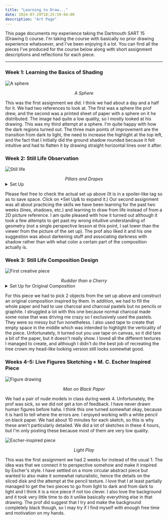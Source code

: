 ```yaml
---
title: "Learning to Draw..."
date: 2024-07-29T10:25:59-04:00
description: "Art Page"
---
```


This page documents my experience taking the Dartmouth SART 15 (Drawing I) course.
I'm taking the course with basically no prior drawing experience whatsoever, and
I've been enjoying it a lot. You can find all the pieces I've produced for the
course below along with short assignment descriptions and reflections for each
piece.

---

### Week 1: Learning the Basics of Shading

![A sphere](/images/sphere.png)  
<center><i>A Sphere</i></center>

This was the first assignment we did. I think we had about a day and a half for it.
We had two references to look at. The first was a sphere the prof drew, and the second
was a printed sheet of paper with a sphere on it he distributed. The image had quite a
low quality, so I mostly looked at his drawing. This was my third attempt at a sphere. I'm
quite happy with how the dark regions turned out. The three main points of improvement are
the transition from dark to light, the need to increase the highlight at the top left, and
the fact that I initially did the ground shadow rounded because it felt intuitive and had
to flatten it by drawing straight horizontal lines over it after.

### Week 2: Still Life Observation

![Still life](/images/week2.png)  
<center><i>Pillars and Drapes</i></center>

<details>
    <summary>Set Up</summary>
    <img src="/images/week22.png" alt="Set Up">
</details>

Please feel free to check the actual set up above (It is in a spoiler-like tag
so as to save space. Click on *Set Up& to expand it.) Our second assignment was
all about practicing the skills we have been learning for the past two weeks (lines, shadows, etc.)
and learning to draw from life instead of from a 2D picture reference. I am quite pleased with
how it turned out although it took a few attempts to get past my wrong intuitive understanding of
geometry (not a single perspective lesson at this point, I sat lower than the viewer from the picture
of the set up). The prof also liked it and his one suggestion was about darkening stuff and associating
darkness with shadow rather than with what color a certain part of the composition actually is.

### Week 3: Still Life Composition Design

![First creative piece](/images/week3.png)  
<center><i>Ruddier than a Cherry</i></center>

<details>
    <summary>Set Up for Original Composition</summary>
    <img src="/images/week33.png" alt="Set Up">
</details>

For this piece we had to pick 2 objects from the set up above and construct an original composition
inspired by them. In addition, we had to fill the whole paper and had to use charcoal and charcoal
pastels but no pencils or graphite. I struggled a lot with this one because normal charcoal made
some noise that was driving me crazy so I exclusively used the pastels. They were so messy but fun
nonetheless. I also used tape to create that empty space in the middle which was intended to
highlight the verticality of the piece. Unfortunately, it turned out you use tape on canvas, so it
did tare a bit of the paper, but it doesn't really show. I loved all the different textures I managed
to create, and although I didn't do the best job of recreating the tree crown my head-like looking
version still looks somewhat good.

### Weeks 4-5: Live Figures Sketching + M. C. Escher Inspired Piece

![Figure drawing](/images/week4.png)  
<center><i>Man on Black Paper</i></center>

We had a pair of nude models in class during week 4. Unfortunately, the prof was sick, so we did not
get a ton of feedback. I have never drawn human figures before haha. I think this one turned somewhat okay,
because it is hard to tell where the errors are. I enjoyed working with a white pencil on black paper.
We had about 10 minutes for each sketch, so this is why these aren't particularly detailed. We did a lot
of sketches in these 4 hours, but I'm only posting these because most of them are very low quality.

![Escher-inspired piece](/images/week5.png)  
<center><i>Light Play</i></center>

This was the first assignment we had 2 weeks for instead of the usual 1. The idea was that we connect it
to perspective somehow and make it inspired by Escher's style. I have settled on a more circular abstract
piece but wanted to also make it somewhat naturalistic, hence the details on the sliced disk and the attempt
at the pencil texture. I love that I at least partially managed to get the two pieces to go from light to dark
and from dark to light and I think it is a nice piece if not too clever. I also love the background and it
took very little time to do it unlike basically everything else in that drawing. The prof did suggest that I
try and make the background completely black though, so I may try if I find myself with enough free time
and motivation on my hands.
